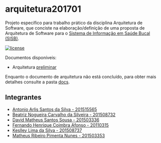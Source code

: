 # arquitetura201701

Projeto específico para trabalho prático da disciplina Arquitetura de Software, que conciste na elaboração/definição de uma proposta de Arquitetura de Software para o [Sistema de Informação em Saúde Bucal (SISB)](https://github.com/kyriosdata/sisb).

[![license](https://img.shields.io/github/license/matheuspiment/arquitetura201701.svg)](https://github.com/matheuspiment/arquitetura201701/blob/master/LICENSE)

Documentos disponíveis:

* Arquitetura [preliminar](https://github.com/matheuspiment/arquitetura201701/blob/master/docs/sisb-arquitetura.md) 

Enquanto o documento de arquitetura não está concluído, para obter mais detalhes consulte a pasta [docs](https://github.com/matheuspiment/arquitetura201701/tree/master/docs).

## Integrantes

- [Antonio Arlis Santos da Silva - 201515565](https://github.com/antlisufg)
- [Beatriz Nogueira Carvalho da Silveira - 201508732](https://github.com/BeatrizN) 
- [David Matheus Santos Sousa - 201503336](https://github.com/MSSDavid)
- [Fernando Henrique Coimbra Afonso - 20110315](https://github.com/goias5)
- [Keslley Lima da Silva - 201508737](https://github.com/keslleylima) 
- [Matheus Ribeiro Pimenta Nunes - 201503353](https://github.com/matheuspiment)
